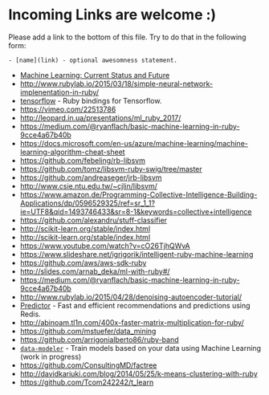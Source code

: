 # Incoming Links are welcome :)

Please add a link to the bottom of this file. Try to do that in the following form:

```
- [name](link) - optional awesomness statement.
```

- [Machine Learning: Current Status and Future](https://www.youtube.com/watch?v=gfQ8XEy7vO4)
- http://www.rubylab.io/2015/03/18/simple-neural-network-implenentation-in-ruby/
- [tensorflow](https://github.com/somaticio/tensorflow.rb) -
  Ruby bindings for Tensorflow.
- https://vimeo.com/22513786
- http://leopard.in.ua/presentations/ml_ruby_2017/
- https://medium.com/@ryanflach/basic-machine-learning-in-ruby-9cce4a67b40b
- https://docs.microsoft.com/en-us/azure/machine-learning/machine-learning-algorithm-cheat-sheet
- https://github.com/febeling/rb-libsvm
- https://github.com/tomz/libsvm-ruby-swig/tree/master
- https://github.com/andreaseger/jrb-libsvm
- http://www.csie.ntu.edu.tw/~cjlin/libsvm/
- https://www.amazon.de/Programming-Collective-Intelligence-Building-Applications/dp/0596529325/ref=sr_1_1?ie=UTF8&qid=1493746433&sr=8-1&keywords=collective+intelligence
- https://github.com/alexandru/stuff-classifier
- http://scikit-learn.org/stable/index.html
- http://scikit-learn.org/stable/index.html
- https://www.youtube.com/watch?v=cO26TjhQWvA
- https://www.slideshare.net/igrigorik/intelligent-ruby-machine-learning
- https://github.com/aws/aws-sdk-ruby
- http://slides.com/arnab_deka/ml-with-ruby#/
- https://medium.com/@ryanflach/basic-machine-learning-in-ruby-9cce4a67b40b
- http://www.rubylab.io/2015/04/28/denoising-autoencoder-tutorial/
- [Predictor](https://github.com/Pathgather/predictor) - Fast and efficient recommendations and predictions using Redis.
- http://abinoam.tl1n.com/400x-faster-matrix-multiplication-for-ruby/
- https://github.com/mstuefer/data_mining
- https://github.com/arrigonialberto86/ruby-band
- [`data-modeler`](https://github.com/giuse/data_modeler) - Train models based on your data using Machine Learning (work in progress)
- https://github.com/ConsultingMD/factree
- http://davidkariuki.com/blog/2014/05/25/k-means-clustering-with-ruby
- https://github.com/Tcom242242/t_learn
